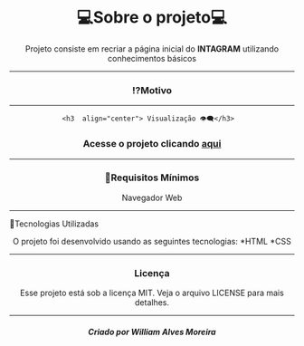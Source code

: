 <h1 align="center">💻Sobre o projeto💻</h1>

<p  align="center"">Projeto consiste em recriar a página inicial do <b>INTAGRAM</b> utilizando conhecimentos básicos </p>
  
  
________________________________________________________________________________

<h3 align="center">⁉️Motivo</h3>

<p align="center"O projeto faz parte do Santander Bootcamp Fullstack Developer da Digital Innovation One.</p>

  
___________________________________________________________________________________________
                 <h3  align="center"> Visualização 👁️‍🗨️</h3>

<h3 align="center">Acesse o projeto clicando <a href="https://williama-hub.github.io/Instagram/index.html"> aqui</a>
  

________________________________________________________________________________________________________

<h3 align="center"">🌱Requisitos Mínimos</h3>

<p align="center">Navegador Web</p>
  

__________________________________________________________________________________________________________

🚀Tecnologias Utilizadas

<p align="center">O projeto foi desenvolvido usando as seguintes tecnologias:
*HTML
*CSS<p>

  
______________________________________________________________________________________________
  
<h3 align="center">Licença</h3>

<p align="center">Esse projeto está sob a licença MIT. Veja o arquivo LICENSE para mais detalhes.<p>

  
_____________________________________________________________________________________________________________

  <h5 align="center">Criado por William Alves Moreira</h5>
